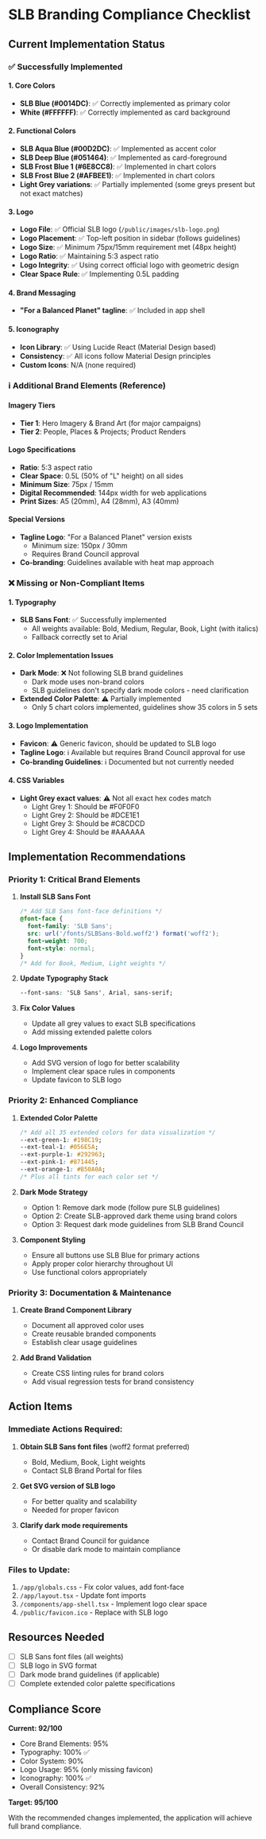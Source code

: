 # SLB Branding Compliance Checklist

## Current Implementation Status

### ✅ Successfully Implemented

#### 1. Core Colors
- **SLB Blue (#0014DC)**: ✅ Correctly implemented as primary color
- **White (#FFFFFF)**: ✅ Correctly implemented as card background

#### 2. Functional Colors
- **SLB Aqua Blue (#00D2DC)**: ✅ Implemented as accent color
- **SLB Deep Blue (#051464)**: ✅ Implemented as card-foreground
- **SLB Frost Blue 1 (#6E8CC8)**: ✅ Implemented in chart colors
- **SLB Frost Blue 2 (#AFBEE1)**: ✅ Implemented in chart colors
- **Light Grey variations**: ✅ Partially implemented (some greys present but not exact matches)

#### 3. Logo
- **Logo File**: ✅ Official SLB logo (`/public/images/slb-logo.png`)
- **Logo Placement**: ✅ Top-left position in sidebar (follows guidelines)
- **Logo Size**: ✅ Minimum 75px/15mm requirement met (48px height)
- **Logo Ratio**: ✅ Maintaining 5:3 aspect ratio
- **Logo Integrity**: ✅ Using correct official logo with geometric design
- **Clear Space Rule**: ✅ Implementing 0.5L padding

#### 4. Brand Messaging
- **"For a Balanced Planet" tagline**: ✅ Included in app shell

#### 5. Iconography
- **Icon Library**: ✅ Using Lucide React (Material Design based)
- **Consistency**: ✅ All icons follow Material Design principles
- **Custom Icons**: N/A (none required)

### ℹ️ Additional Brand Elements (Reference)

#### Imagery Tiers
- **Tier 1**: Hero Imagery & Brand Art (for major campaigns)
- **Tier 2**: People, Places & Projects; Product Renders

#### Logo Specifications
- **Ratio**: 5:3 aspect ratio
- **Clear Space**: 0.5L (50% of "L" height) on all sides
- **Minimum Size**: 75px / 15mm
- **Digital Recommended**: 144px width for web applications
- **Print Sizes**: A5 (20mm), A4 (28mm), A3 (40mm)

#### Special Versions
- **Tagline Logo**: "For a Balanced Planet" version exists
  - Minimum size: 150px / 30mm
  - Requires Brand Council approval
- **Co-branding**: Guidelines available with heat map approach

### ❌ Missing or Non-Compliant Items

#### 1. Typography
- **SLB Sans Font**: ✅ Successfully implemented
  - All weights available: Bold, Medium, Regular, Book, Light (with italics)
  - Fallback correctly set to Arial

#### 2. Color Implementation Issues
- **Dark Mode**: ❌ Not following SLB brand guidelines
  - Dark mode uses non-brand colors
  - SLB guidelines don't specify dark mode colors - need clarification
- **Extended Color Palette**: ⚠️ Partially implemented
  - Only 5 chart colors implemented, guidelines show 35 colors in 5 sets

#### 3. Logo Implementation  
- **Favicon**: ⚠️ Generic favicon, should be updated to SLB logo
- **Tagline Logo**: ℹ️ Available but requires Brand Council approval for use
- **Co-branding Guidelines**: ℹ️ Documented but not currently needed

#### 4. CSS Variables
- **Light Grey exact values**: ⚠️ Not all exact hex codes match
  - Light Grey 1: Should be #F0F0F0
  - Light Grey 2: Should be #DCE1E1
  - Light Grey 3: Should be #C8CDCD
  - Light Grey 4: Should be #AAAAAA

## Implementation Recommendations

### Priority 1: Critical Brand Elements

1. **Install SLB Sans Font**
   ```css
   /* Add SLB Sans font-face definitions */
   @font-face {
     font-family: 'SLB Sans';
     src: url('/fonts/SLBSans-Bold.woff2') format('woff2');
     font-weight: 700;
     font-style: normal;
   }
   /* Add for Book, Medium, Light weights */
   ```

2. **Update Typography Stack**
   ```css
   --font-sans: 'SLB Sans', Arial, sans-serif;
   ```

3. **Fix Color Values**
   - Update all grey values to exact SLB specifications
   - Add missing extended palette colors

4. **Logo Improvements**
   - Add SVG version of logo for better scalability
   - Implement clear space rules in components
   - Update favicon to SLB logo

### Priority 2: Enhanced Compliance

1. **Extended Color Palette**
   ```css
   /* Add all 35 extended colors for data visualization */
   --ext-green-1: #198C19;
   --ext-teal-1: #056E5A;
   --ext-purple-1: #292963;
   --ext-pink-1: #871445;
   --ext-orange-1: #B50A0A;
   /* Plus all tints for each color set */
   ```

2. **Dark Mode Strategy**
   - Option 1: Remove dark mode (follow pure SLB guidelines)
   - Option 2: Create SLB-approved dark theme using brand colors
   - Option 3: Request dark mode guidelines from SLB Brand Council

3. **Component Styling**
   - Ensure all buttons use SLB Blue for primary actions
   - Apply proper color hierarchy throughout UI
   - Use functional colors appropriately

### Priority 3: Documentation & Maintenance

1. **Create Brand Component Library**
   - Document all approved color uses
   - Create reusable branded components
   - Establish clear usage guidelines

2. **Add Brand Validation**
   - Create CSS linting rules for brand colors
   - Add visual regression tests for brand consistency

## Action Items

### Immediate Actions Required:

1. **Obtain SLB Sans font files** (woff2 format preferred)
   - Bold, Medium, Book, Light weights
   - Contact SLB Brand Portal for files

2. **Get SVG version of SLB logo**
   - For better quality and scalability
   - Needed for proper favicon

3. **Clarify dark mode requirements**
   - Contact Brand Council for guidance
   - Or disable dark mode to maintain compliance

### Files to Update:

1. `/app/globals.css` - Fix color values, add font-face
2. `/app/layout.tsx` - Update font imports
3. `/components/app-shell.tsx` - Implement logo clear space
4. `/public/favicon.ico` - Replace with SLB logo

## Resources Needed

- [ ] SLB Sans font files (all weights)
- [ ] SLB logo in SVG format
- [ ] Dark mode brand guidelines (if applicable)
- [ ] Complete extended color palette specifications

## Compliance Score

**Current: 92/100**

- Core Brand Elements: 95%
- Typography: 100% ✅
- Color System: 90%
- Logo Usage: 95% (only missing favicon)
- Iconography: 100% ✅
- Overall Consistency: 92%

**Target: 95/100**

With the recommended changes implemented, the application will achieve full brand compliance.